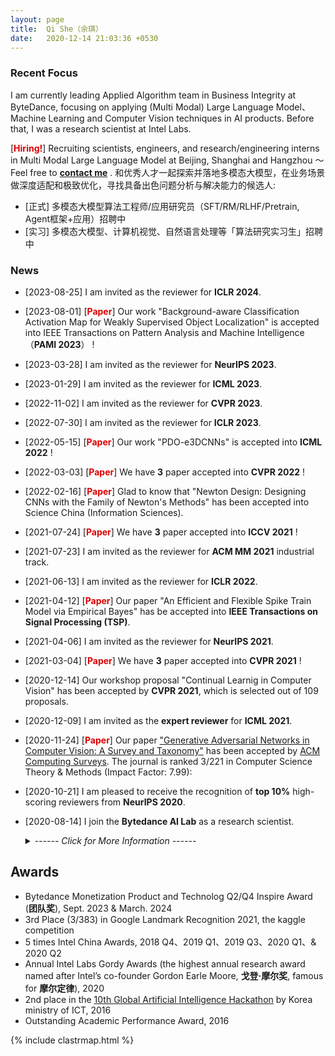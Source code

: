 ```yaml
---
layout: page
title:  Qi She（佘琪）
date:   2020-12-14 21:03:36 +0530
---
```


### **Recent Focus**
I am currently leading Applied Algorithm team in Business Integrity at ByteDance, focusing on applying (Multi Modal) Large Language Model、Machine Learning and Computer Vision techniques in AI products. Before that, I was a research scientist at Intel Labs.

[**<font color="#dd0000">Hiring!</font>**] Recruiting scientists, engineers, and research/engineering interns in Multi Modal Large Language Model at Beijing, Shanghai and Hangzhou ～ Feel free to [**contact me**](mailto:sheqi.roger@bytedance.com) . 和优秀人才一起探索并落地多模态大模型，在业务场景做深度适配和极致优化，寻找具备出色问题分析与解决能力的候选人:
- [正式] 多模态大模型算法工程师/应用研究员（SFT/RM/RLHF/Pretrain, Agent框架+应用）招聘中
- [实习] 多模态大模型、计算机视觉、自然语言处理等「算法研究实习生」招聘中

### **News**
- [2023-08-25] I am invited as the reviewer for **ICLR 2024**.

- [2023-08-01] [**<font color="#dd0000">Paper</font>**] Our work "Background-aware Classification Activation Map for Weakly Supervised Object Localization" is accepted into IEEE Transactions on Pattern Analysis and Machine Intelligence（**PAMI 2023**） ! 

- [2023-03-28] I am invited as the reviewer for **NeurIPS 2023**.

- [2023-01-29] I am invited as the reviewer for **ICML 2023**.

- [2022-11-02] I am invited as the reviewer for **CVPR 2023**.

- [2022-07-30] I am invited as the reviewer for **ICLR 2023**.

- [2022-05-15] [**<font color="#dd0000">Paper</font>**] Our work "PDO-e3DCNNs" is accepted into **ICML 2022** ! 

- [2022-03-03] [**<font color="#dd0000">Paper</font>**] We have **3** paper accepted into **CVPR 2022** ! 

- [2022-02-16] [**<font color="#dd0000">Paper</font>**] Glad to know that "Newton Design: Designing CNNs with the Family of Newton's Methods" has been accepted into Science China (Information Sciences).

- [2021-07-24] [**<font color="#dd0000">Paper</font>**] We have **3** paper accepted into **ICCV 2021** !  

- [2021-07-23] I am invited as the reviewer for **ACM MM 2021** industrial track.

- [2021-06-13] I am invited as the reviewer for **ICLR 2022**.

- [2021-04-12] [**<font color="#dd0000">Paper</font>**] Our paper "An Efficient and Flexible Spike Train Model via Empirical Bayes" has be accepted into **IEEE Transactions on Signal Processing (TSP)**.

- [2021-04-06] I am invited as the reviewer for **NeurIPS 2021**.

- [2021-03-04] [**<font color="#dd0000">Paper</font>**] We have **3** paper accepted into **CVPR 2021** !

- [2020-12-14] Our workshop proposal "Continual Learnig in Computer Vision" has been accepted by **CVPR 2021**, which is selected out of 109 proposals.

- [2020-12-09] I am invited as the **expert reviewer** for **ICML 2021**.

- [2020-11-24] [**<font color="#dd0000">Paper</font>**] Our paper ["Generative Adversarial Networks in Computer Vision: A Survey and Taxonomy"][GAN Survey] has been accepted by [ACM Computing Surveys][ACM Computing Surveys]. The journal is ranked 3/221 in Computer Science Theory & Methods (Impact Factor: 7.99):

- [2020-10-21] I am pleased to receive the recognition of **top 10%** high-scoring reviewers from **NeurIPS 2020**.

- [2020-08-14] I join the **Bytedance AI Lab** as a research scientist.


<ul>
<details>
	<summary style="cursor: pointer;"><i>------ Click for More Information ------</i></summary>
		<li>[2020-06-14] We have successfully organized the 1st "Continual Learning in Computer Vision" workshop at <b>CVPR 2020</b>.</li>
		<li>[2020-06-10] [<b><font color="#dd0000">Paper</font></b>] Our paper "IROS 2019 Lifelong Robotic Vision: Object Recognition Challenge [Competitions]" has been published at IEEE Robotics & Automation Magazine (IEEE RAM). The journal is one of four top-tier journals in robotics field.</li>
		<li>[2020-06-01] [<b><font color="#dd0000">Paper</font></b>] Our paper is accepted as the **Oral** presentation at the conference of Uncertainty in Artificial Intelligence (UAI).</li>
		<li>[2020-05-22] [<b><font color="#dd0000">Paper</font></b>] Our paper “Synthetic-Neuroscore: Using a neuro-AI interface for evaluating generative adversarial networks” has been accepted by <b>Neurocomputing</b>.</li>
		<li>[2020-01-22] [<b><font color="#dd0000">Paper</font></b>] We have <b>2</b> papers regarding <b>lifelong robotic vision</b> accepted by <b>ICRA 2020</b>.</li>
</details>
</ul>


<!--
## **Outcomes**
- In general, until 2023/10, I hold **2100 citations** from Google Sholar, with **h index: 19, i10 index 25**，publishing at TPAMI, TNNLS, TSP, CSUR, Nature Scientific Reports, ICML, CVPR, ICCV, ICLR, AAAI etc; and holding **5** US patents, and **20+** China patents.
- At byetedance, I launched several ranking models/computer vision solutions as baselines; and at Intel Labs, I am the first contributor of [Lifelong Robotic Vision].
-->

## **Awards**
- Bytedance Monetization Product and Technolog Q2/Q4 Inspire Award (<b>团队奖</b>), Sept. 2023 & March. 2024
- 3rd Place (3/383) in Google Landmark Recognition 2021, the kaggle competition
- 5 times Intel China Awards, 2018 Q4、2019 Q1、2019 Q3、2020 Q1、& 2020 Q2
- Annual Intel Labs Gordy Awards (the highest annual research award named after Intel’s co-founder Gordon Earle Moore, <b>戈登·摩尔奖</b>, famous for <b>摩尔定律</b>), 2020
- 2nd place in the [10th Global Artificial Intelligence Hackathon][AI hackathon] by Korea ministry of ICT, 2016
- Outstanding Academic Performance Award, 2016

[ACM Computing Surveys]: https://www.letpub.com.cn/index.php?page=journalapp&view=detail&journalid=19
[CLVISION]: https://sites.google.com/view/clvision2020/overview?authuser=0
[GAN Survey]:https://arxiv.org/abs/1906.01529
[IEEE RAM]: https://ieeexplore.ieee.org/document/9113359
[AI hackathon]: https://www.youtube.com/watch?v=u0RCcuZpmxg
[Lifelong Robotic Vision]: https://lifelong-robotic-vision.github.io/

<div class="analytics">
	{% include clastrmap.html %}
</div>